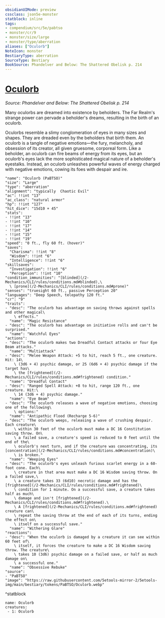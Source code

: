 ```yaml
---
obsidianUIMode: preview
cssclass: json5e-monster
statblock: inline
tags:
- compendium/src/5e/pabtso
- monster/cr/9
- monster/size/large
- monster/type/aberration
aliases: ["Oculorb"]
NoteIcon: monster
BestiaryType: aberration
SourceType: Bestiary
BookSource: Phandelver and Below: The Shattered Obelisk p. 214
---
```

# [Oculorb](2-Mechanics/CLI/bestiary/aberration/oculorb-pabtso.md)
*Source: Phandelver and Below: The Shattered Obelisk p. 214*  

Many oculorbs are dreamed into existence by beholders. The Far Realm's strange power can pervade a beholder's dreams, resulting in the birth of an oculorb.

Oculorbs resemble a slimy conglomeration of eyes in many sizes and shapes. They are dreaded even by the beholders that birth them. An oculorb is a tangle of negative emotions—the fury, melancholy, and obsession of its creator, all given gruesome, corporeal form. Like a beholder, an oculorb can fire beams of energy from its eyes, but an oculorb's eyes lack the more sophisticated magical nature of a beholder's eyestalks. Instead, an oculorb unleashes powerful waves of energy charged with negative emotions, cowing its foes with despair and ire.

```statblock
"name": "Oculorb (PaBTSO)"
"size": "Large"
"type": "aberration"
"alignment": "typically  Chaotic Evil"
"ac": !!int "13"
"ac_class": "natural armor"
"hp": !!int "127"
"hit_dice": "15d10 + 45"
"stats":
- !!int "13"
- !!int "10"
- !!int "17"
- !!int "14"
- !!int "15"
- !!int "19"
"speed": "0 ft., fly 60 ft. (hover)"
"saves":
  "Charisma": !!int "8"
  "Wisdom": !!int "6"
  "Intelligence": !!int "6"
"skillsaves":
  "Investigation": !!int "6"
  "Perception": !!int "10"
"condition_immunities": "[blinded](/2-Mechanics/CLI/rules/conditions.md#blinded),\
  \ [prone](/2-Mechanics/CLI/rules/conditions.md#prone)"
"senses": "truesight 60 ft., passive Perception 20"
"languages": "Deep Speech, telepathy 120 ft."
"cr": "9"
"traits":
- "desc": "The oculorb has advantage on saving throws against spells and other magical\
    \ effects."
  "name": "Magic Resistance"
- "desc": "The oculorb has advantage on initiative rolls and can't be surprised."
  "name": "Watchful Eyes"
"actions":
- "desc": "The oculorb makes two Dreadful Contact attacks or four Eye Beam attacks."
  "name": "Multiattack"
- "desc": "Melee Weapon Attack: +5 to hit, reach 5 ft., one creature. Hit: 14\
    \ (3d6 + 4) psychic damage, or 25 (6d6 + 4) psychic damage if the target has\
    \ the [frightened](/2-Mechanics/CLI/rules/conditions.md#frightened) condition."
  "name": "Dreadful Contact"
- "desc": "Ranged Spell Attack: +8 to hit, range 120 ft., one creature. Hit:\
    \ 14 (3d6 + 4) psychic damage."
  "name": "Eye Beam"
- "desc": "The oculorb releases a wave of negative emotions, choosing one of the following\
    \ options:"
  "name": "Antipathic Flood (Recharge 5-6)"
- "desc": "The oculorb weeps, releasing a wave of crushing despair. Each creature\
    \ within 30 feet of the oculorb must make a DC 16 Constitution saving throw. On\
    \ a failed save, a creature's speed is reduced to 0 feet until the end of the\
    \ oculorb's next turn, and if the creature was concentrating, its [concentration](/2-Mechanics/CLI/rules/conditions.md#concentration)\
    \ is broken."
  "name": "Weeping Eyes"
- "desc": "The oculorb's eyes unleash furious scarlet energy in a 60-foot cone. Each\
    \ creature in that area must make a DC 16 Wisdom saving throw. On a failed save,\
    \ a creature takes 33 (6d10) necrotic damage and has the [frightened](/2-Mechanics/CLI/rules/conditions.md#frightened)\
    \ condition for 1 minute. On a successful save, a creature takes half as much\
    \ damage and isn't [frightened](/2-Mechanics/CLI/rules/conditions.md#frightened).\
    \ A [frightened](/2-Mechanics/CLI/rules/conditions.md#frightened) creature can\
    \ repeat the saving throw at the end of each of its turns, ending the effect on\
    \ itself on a successful save."
  "name": "Withering Glare"
"reactions":
- "desc": "When the oculorb is damaged by a creature it can see within 60 feet of\
    \ itself, it forces the creature to make a DC 16 Wisdom saving throw. The creature\
    \ takes 10 (3d6) psychic damage on a failed save, or half as much damage on\
    \ a successful one."
  "name": "Obsessive Rebuke"
"source":
- "PaBTSO"
"image": "https://raw.githubusercontent.com/5etools-mirror-2/5etools-img/main/bestiary/tokens/PaBTSO/Oculorb.webp"
```
^statblock

```encounter-table
name: Oculorb
creatures:
 - 1: Oculorb
```